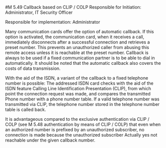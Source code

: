 #M 5.49 Callback based on CLIP / COLP
Responsible for Initiation: Administrator, IT Security Officer

Responsible for implementation: Administrator

Many communication cards offer the option of automatic callback. If this option is activated, the communication card, when it receives a call, immediately disconnects after a successful connection and retrieves a preset number. This prevents an unauthorized caller from abusing this remote access unless it is reachable at the preset number. Callback is always to be used if a fixed communication partner is to be able to dial in automatically. It should be noted that the automatic callback also covers the costs of data transmission.

With the aid of the ISDN, a variant of the callback to a fixed telephone number is possible: The addressed ISDN card checks with the aid of the ISDN feature Calling Line Identification Presentation (CLIP), from which point the connection request was made, and compares the transmitted Phone number with a phone number table. If a valid telephone number was transmitted via CLIP, the telephone number stored in the telephone number table is called back.

It is advantageous compared to the exclusive authentication via CLIP / COLP (see M 5.48 authentication by means of CLIP / COLP) that even when an authorized number is prefixed by an unauthorized subscriber, no connection is made because the unauthorized subscriber Actually yes not reachable under the given callback number.



